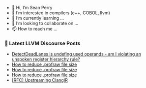 - 👋 Hi, I’m Sean Perry
- 👀 I’m interested in compilers (c++, COBOL, llvm)
- 🌱 I’m currently learning ...
- 💞️ I’m looking to collaborate on ...
- 📫 How to reach me ...

<!---
s66perry/s66perry is a ✨ special ✨ repository because its `README.md` (this file) appears on your GitHub profile.
You can click the Preview link to take a look at your changes.
--->
### 📕 Latest LLVM Discourse Posts

<!-- DISCOURSE-LLVM:START -->
- [DetectDeadLanes is undefing used operands - am I violating an unspoken register hierarchy rule?](https://discourse.llvm.org/t/detectdeadlanes-is-undefing-used-operands-am-i-violating-an-unspoken-register-hierarchy-rule/53561#post_2)
- [How to reduce .profraw file size](https://discourse.llvm.org/t/how-to-reduce-profraw-file-size/79206#post_5)
- [How to reduce .profraw file size](https://discourse.llvm.org/t/how-to-reduce-profraw-file-size/79206#post_4)
- [How to reduce .profraw file size](https://discourse.llvm.org/t/how-to-reduce-profraw-file-size/79206#post_3)
- [[RFC] Upstreaming ClangIR](https://discourse.llvm.org/t/rfc-upstreaming-clangir/76587?page=3#post_53)
<!-- DISCOURSE-LLVM:END -->
